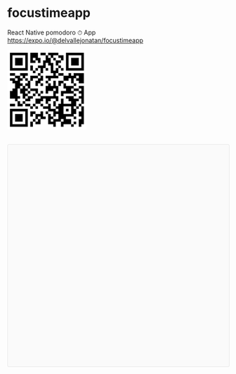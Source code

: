 # focustimeapp

React Native pomodoro ⏱ App
https://expo.io/@delvallejonatan/focustimeapp

![qrcode](/assets/images/qrcode.png?raw=true 'qrcode')

<br>

<div data-snack-id="@git/github.com/jonidelv/focustimeapp" data-snack-platform="ios" data-snack-preview="true" data-snack-theme="light" style="overflow:hidden;background:#fafafa;border:1px solid rgba(0,0,0,.08);border-radius:4px;height:505px;width:100%"></div>
<script async src="https://snack.expo.io/embed.js"></script>
